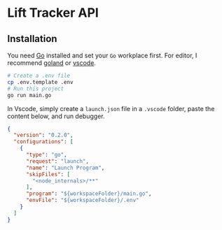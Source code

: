 # Lift Tracker API

## Installation

You need [Go](https://golang.org/doc/install) installed and set your `Go` workplace first.
For editor, I recommend [goland](https://www.jetbrains.com/go/download/) or [vscode](https://code.visualstudio.com/download).

```bash
# Create a .env file
cp .env.template .env
# Run this project
go run main.go
```

In Vscode, simply create a `launch.json` file in a `.vscode` folder, paste the content below, and run debugger.

```json
{
  "version": "0.2.0",
  "configurations": [
    {
      "type": "go",
      "request": "launch",
      "name": "Launch Program",
      "skipFiles": [
        "<node_internals>/**"
      ],
      "program": "${workspaceFolder}/main.go",
      "envFile": "${workspaceFolder}/.env"
    }
  ]
}
```
